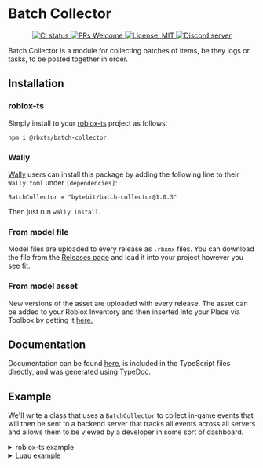 # Batch Collector
<p align="center">
  <a href="https://github.com/Bytebit-Org/roblox-BatchCollector/actions">
      <img src="https://github.com/Bytebit-Org/roblox-BatchCollector/workflows/CI/badge.svg" alt="CI status" />
  </a>
  <a href="http://makeapullrequest.com">
    <img src="https://img.shields.io/badge/PRs-welcome-blue.svg" alt="PRs Welcome" />
  </a>
  <a href="https://opensource.org/licenses/MIT">
    <img src="https://img.shields.io/badge/License-MIT-blue.svg" alt="License: MIT" />
  </a>
  <a href="https://discord.gg/QEz3v8y">
    <img src="https://img.shields.io/badge/discord-join-7289DA.svg?logo=discord&longCache=true&style=flat" alt="Discord server" />
  </a>
</p>

Batch Collector is a module for collecting batches of items, be they logs or tasks, to be posted together in order.

## Installation
### roblox-ts
Simply install to your [roblox-ts](https://roblox-ts.com/) project as follows:
```
npm i @rbxts/batch-collector
```

### Wally
[Wally](https://github.com/UpliftGames/wally/) users can install this package by adding the following line to their `Wally.toml` under `[dependencies]`:
```
BatchCollector = "bytebit/batch-collector@1.0.3"
```

Then just run `wally install`.

### From model file
Model files are uploaded to every release as `.rbxmx` files. You can download the file from the [Releases page](https://github.com/Bytebit-Org/roblox-BatchCollector/releases) and load it into your project however you see fit.

### From model asset
New versions of the asset are uploaded with every release. The asset can be added to your Roblox Inventory and then inserted into your Place via Toolbox by getting it [here.](https://www.roblox.com/library/9165031169/Batch-Collector-Package)

## Documentation
Documentation can be found [here](https://github.com/Bytebit-Org/roblox-BatchCollector/tree/master/docs), is included in the TypeScript files directly, and was generated using [TypeDoc](https://typedoc.org/).

## Example
We'll write a class that uses a `BatchCollector` to collect in-game events that will then be sent to a backend server that tracks all events across all servers and allows them to be viewed by a developer in some sort of dashboard.

<details>
  <summary>roblox-ts example</summary>

  ```ts
  import { BatchCollector, BatchPostRateLimitingConfiguration, IBatchCollector } from "@rbxts/batch-collector";

  type GameEvent = {
    readonly eventTypeName: string
  };

  const batchPostRateLimitingConfiguration: BatchPostRateLimitingConfiguration = {
    maxNumberOfItems: 50; // don't want too many events at once
    maxTimeBetweenPostsInSeconds: 30; // don't want too much of a time discrepancy
    minTimeBetweenPostsInSeconds: 10; // want to make sure we don't send too many and hit the HttpService limits
  };

  export class GameEventsPoster {
    private readonly batchCollector: IBatchCollector<GameEvent>;

    public constructor() {
      this.batchCollector = BatchCollector.create(
        (gameEventsBatch) => this.postGameEvents(gameEventsBatch),
        batchPostRateLimitingConfiguration,
      );
    }

    public logGameEvent(gameEvent: GameEvent) {
      this.batchCollector.pushItem(gameEvent);
    }

    private postGameEvents(gameEvents: ReadonlyArray<GameEvent>) {
      // logic to post game events to backend server using HttpService
    }
  }
  ```
</details>

<details>
  <summary>Luau example</summary>

  ```lua
  local BatchCollector = require(path.to.modules["batch-collector"]).BatchCollector

  local batchPostRateLimitingConfiguration = {
    maxNumberOfItems = 50, -- don't want too many events at once
    maxTimeBetweenPostsInSeconds = 30, -- don't want too much of a time discrepancy
    minTimeBetweenPostsInSeconds = 10 -- want to make sure we don't send too many and hit the HttpService limits
  }

  local GameEventsPoster = {}
  GameEventsPoster.__index = GameEventsPoster

  function new()
    local self = {}
    setmetatable(self, GameEventsPoster)

    self.batchCollector = BatchCollector.create(
      function (gameEventsBatch)
        _postGameEvents(self, gameEventsBatch)
      end,
      batchPostRateLimitingConfiguration
    )

    return self
  end

  function GameEventsPoster:logGameEvent(gameEvent)
    self.batchCollector(pushItem(gameEvent))
  end

  function _postGameEvents(self, gameEventsBatch)
    -- logic to post game events to backend server using HttpService
  end

  return {
    new = new
  }
  ```
</details>
